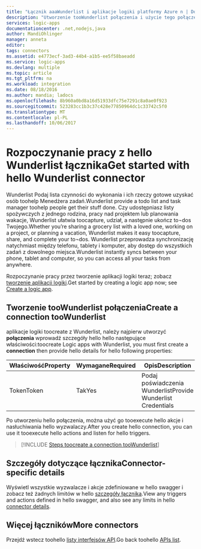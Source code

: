 ```yaml
---
title: "Łącznik aaaWunderlist i aplikacje logiki platformy Azure n | Dokumentacja firmy Microsoft"
description: "Utworzenie tooWunderlist połączenia i użycie tego połączenia toobuild przepływu pracy w aplikacjach logiki."
services: logic-apps
documentationcenter: .net,nodejs,java
author: MandiOhlinger
manager: anneta
editor: 
tags: connectors
ms.assetid: e4773ecf-3ad3-44b4-a1b5-ee5f58baeadd
ms.service: logic-apps
ms.devlang: multiple
ms.topic: article
ms.tgt_pltfrm: na
ms.workload: integration
ms.date: 08/18/2016
ms.author: mandia; ladocs
ms.openlocfilehash: 8b960a0bd8a16d51933dfc75e7291c8a0ae0f923
ms.sourcegitcommit: 523283cc1b3c37c428e77850964dc1c33742c5f0
ms.translationtype: MT
ms.contentlocale: pl-PL
ms.lasthandoff: 10/06/2017
---
```

# <a name="get-started-with-hello-wunderlist-connector"></a><span data-ttu-id="bd6e2-103">Rozpoczynanie pracy z hello Wunderlist łącznika</span><span class="sxs-lookup"><span data-stu-id="bd6e2-103">Get started with hello Wunderlist connector</span></span>
<span data-ttu-id="bd6e2-104">Wunderlist Podaj lista czynności do wykonania i ich rzeczy gotowe uzyskać osób toohelp Menedżera zadań.</span><span class="sxs-lookup"><span data-stu-id="bd6e2-104">Wunderlist provide a todo list and task manager toohelp people get their stuff done.</span></span>  <span data-ttu-id="bd6e2-105">Czy udostępniasz listy spożywczych z jednego rodzina, pracy nad projektem lub planowania wakacje, Wunderlist ułatwia toocapture, udział, a następnie ukończ to¬dos Twojego.</span><span class="sxs-lookup"><span data-stu-id="bd6e2-105">Whether you’re sharing a grocery list with a loved one, working on a project, or planning a vacation, Wunderlist makes it easy toocapture, share, and complete your to¬dos.</span></span> <span data-ttu-id="bd6e2-106">Wunderlist przeprowadza synchronizację natychmiast między telefonu, tablety i komputer, aby dostęp do wszystkich zadań z dowolnego miejsca.</span><span class="sxs-lookup"><span data-stu-id="bd6e2-106">Wunderlist instantly syncs between your phone, tablet and computer, so you can access all your tasks from anywhere.</span></span>

<span data-ttu-id="bd6e2-107">Rozpoczynanie pracy przez tworzenie aplikacji logiki teraz; zobacz [tworzenie aplikacji logiki](../logic-apps/logic-apps-create-a-logic-app.md).</span><span class="sxs-lookup"><span data-stu-id="bd6e2-107">Get started by creating a logic app now; see [Create a logic app](../logic-apps/logic-apps-create-a-logic-app.md).</span></span>

## <a name="create-a-connection-toowunderlist"></a><span data-ttu-id="bd6e2-108">Tworzenie tooWunderlist połączenia</span><span class="sxs-lookup"><span data-stu-id="bd6e2-108">Create a connection tooWunderlist</span></span>
<span data-ttu-id="bd6e2-109">aplikacje logiki toocreate z Wunderlist, należy najpierw utworzyć **połączenia** wprowadź szczegóły hello hello następujące właściwości:</span><span class="sxs-lookup"><span data-stu-id="bd6e2-109">toocreate Logic apps with Wunderlist, you must first create a **connection** then provide hello details for hello following properties:</span></span>

| <span data-ttu-id="bd6e2-110">Właściwość</span><span class="sxs-lookup"><span data-stu-id="bd6e2-110">Property</span></span> | <span data-ttu-id="bd6e2-111">Wymagane</span><span class="sxs-lookup"><span data-stu-id="bd6e2-111">Required</span></span> | <span data-ttu-id="bd6e2-112">Opis</span><span class="sxs-lookup"><span data-stu-id="bd6e2-112">Description</span></span> |
| --- | --- | --- |
| <span data-ttu-id="bd6e2-113">Token</span><span class="sxs-lookup"><span data-stu-id="bd6e2-113">Token</span></span> |<span data-ttu-id="bd6e2-114">Tak</span><span class="sxs-lookup"><span data-stu-id="bd6e2-114">Yes</span></span> |<span data-ttu-id="bd6e2-115">Podaj poświadczenia Wunderlist</span><span class="sxs-lookup"><span data-stu-id="bd6e2-115">Provide Wunderlist Credentials</span></span> |

<span data-ttu-id="bd6e2-116">Po utworzeniu hello połączenia, można użyć go tooexecute hello akcje i nasłuchiwania hello wyzwalaczy.</span><span class="sxs-lookup"><span data-stu-id="bd6e2-116">After you create hello connection, you can use it tooexecute hello actions and listen for hello triggers.</span></span>

> [!INCLUDE [Steps toocreate a connection tooWunderlist](../../includes/connectors-create-api-wunderlist.md)]
> 

## <a name="connector-specific-details"></a><span data-ttu-id="bd6e2-117">Szczegóły dotyczące łącznika</span><span class="sxs-lookup"><span data-stu-id="bd6e2-117">Connector-specific details</span></span>

<span data-ttu-id="bd6e2-118">Wyświetl wszystkie wyzwalacze i akcje zdefiniowane w hello swagger i zobacz też żadnych limitów w hello [szczegóły łącznika](/connectors/wunderlist/).</span><span class="sxs-lookup"><span data-stu-id="bd6e2-118">View any triggers and actions defined in hello swagger, and also see any limits in hello [connector details](/connectors/wunderlist/).</span></span>

## <a name="more-connectors"></a><span data-ttu-id="bd6e2-119">Więcej łączników</span><span class="sxs-lookup"><span data-stu-id="bd6e2-119">More connectors</span></span>
<span data-ttu-id="bd6e2-120">Przejdź wstecz toohello [listy interfejsów API](apis-list.md).</span><span class="sxs-lookup"><span data-stu-id="bd6e2-120">Go back toohello [APIs list](apis-list.md).</span></span>
